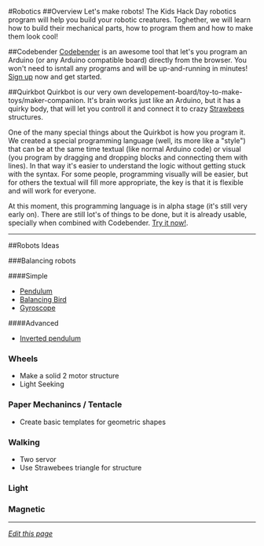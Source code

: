 #Robotics
##Overview
Let's make robots! The Kids Hack Day robotics program will help you build your robotic creatures. Toghether, we will learn how to build their mechanical parts, how to program them and how to make them look cool!

##Codebender
[Codebender](https://codebender.cc/static/about) is an awesome tool that let's you program an Arduino (or any Arduino compatible board) directly from the browser. You won't need to isntall any programs and will be up-and-running in minutes! [Sign up](https://codebender.cc/register/) now and get started.

##Quirkbot
Quirkbot is our very own developement-board/toy-to-make-toys/maker-companion. It's brain works just like an Arduino, but it has a quirky body, that will let you controll it and connect it to crazy [Strawbees](http://www.strawbees.com) structures.

One of the many special things about the Quirkbot is how you program it. We created a special programming language (well, its more like a "style") that can be at the same time textual (like normal Arduino code) or visual (you program by dragging and dropping blocks and connecting them with lines). In that way it's easier to understand the logic without getting stuck with the syntax. For some people, programming visually will be easier, but for others the textual will fill more appropriate, the key is that it is flexible and will work for everyone.

At this moment, this programming language is in alpha stage (it's still very early on). There are still lot's of things to be done, but it is already usable, specially when combined with Codebender. [Try it now!](http://quirkbot.herokuapp.com).

------------------------------------
##Robots Ideas

###Balancing robots

####Simple

 - [Pendulum](http://letsmakerobots.com/robot/project/attiny85-light-seeker-balancing-robot)
 - [Balancing Bird](https://www.youtube.com/watch?v=POsnqP_Ir70)
 - [Gyroscope](https://www.youtube.com/watch?v=NsBnBMIeXeo)

####Advanced

 - [Inverted pendulum](http://www.instructables.com/id/A-Simple-and-Very-Easy-Inverted-Pendulum-Balancing/)

### Wheels
 - Make a solid 2 motor structure
 - Light Seeking
 
### Paper Mechanincs / Tentacle
 - Create basic templates for geometric shapes

### Walking
 - Two servor
 - Use Strawebees triangle for structure

### Light

### Magnetic

------
*[Edit this page](https://github.com/KidsHackDay/wiki/edit/gh-pages/programs/robotics.md)*
